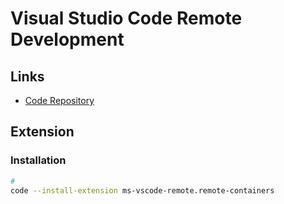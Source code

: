 # Visual Studio Code Remote Development

## Links

<!-- - [Code Repository](https://github.com/microsoft/vscode-dev-containers) -->

- [Code Repository](https://github.com/Microsoft/vscode-remote-release)

## Extension

### Installation

```sh
#
code --install-extension ms-vscode-remote.remote-containers
```
